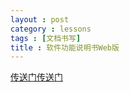 ```yaml
---
layout : post
category : lessons
tags : [文档书写]
title : 软件功能说明书Web版
---
```


<a href="/【TG-RD(WMS2013)】软件功能说明书(Web版) 2.html" title="软件功能说明书心得演示">传送门传送门</a>